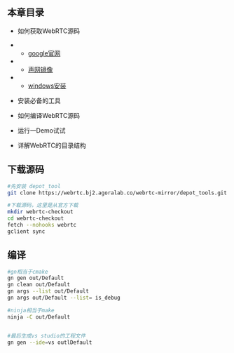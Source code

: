 ## 本章目录
- 如何获取WebRTC源码
- - [google官网](http://webrtc.org/)
- - [声网镜像](https://webrtc.org.cn/mirror/)
- - [windows安装](https://avdancedu.com/2bafd6cf/)

- 安装必备的工具
- 如何编译WebRTC源码
- 运行一Demo试试
- 详解WebRTC的目录结构
## 下载源码
```sh
#先安装 depot_tool
git clone https://webrtc.bj2.agoralab.co/webrtc-mirror/depot_tools.git

#下载源码，这里是从官方下载
mkdir webrtc-checkout
cd webrtc-checkout
fetch --nohooks webrtc
gclient sync
```
## 编译
```sh
#gn相当于cmake
gn gen out/Default
gn clean out/Default
gn args --list out/Default
gn args out/Default --list= is_debug

#ninja相当于make
ninja -C out/Default


#最后生成vs studio的工程文件
gn gen --ide=vs outlDefault
```